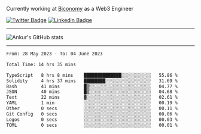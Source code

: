Currently working at [Biconomy](https://biconomy.io/) as a Web3 Engineer

 [![Twitter Badge](https://img.shields.io/badge/-@ankurdubey521-1ca0f1?style=flat-square&labelColor=1ca0f1&logo=twitter&logoColor=white&link=https://twitter.com/ankurdubey521)](https://twitter.com/ankurdubey521) [![Linkedin Badge](https://img.shields.io/badge/-ankurdubey521-blue?style=flat-square&logo=Linkedin&logoColor=white&link=https://www.linkedin.com/in/ankurdubey521/)](https://www.linkedin.com/in/ankurdubey521/)

<hr/>

![Ankur's GitHub stats](https://github-readme-stats.vercel.app/api?username=ankurdubey521&count_private=true&theme=radical)

<hr/>

<!--START_SECTION:waka-->

```txt
From: 28 May 2023 - To: 04 June 2023

Total Time: 14 hrs 35 mins

TypeScript   8 hrs 8 mins    ██████████████░░░░░░░░░░░   55.86 %
Solidity     4 hrs 37 mins   ████████░░░░░░░░░░░░░░░░░   31.69 %
Bash         41 mins         █▒░░░░░░░░░░░░░░░░░░░░░░░   04.77 %
JSON         40 mins         █▒░░░░░░░░░░░░░░░░░░░░░░░   04.68 %
Text         22 mins         ▓░░░░░░░░░░░░░░░░░░░░░░░░   02.61 %
YAML         1 min           ░░░░░░░░░░░░░░░░░░░░░░░░░   00.19 %
Other        0 secs          ░░░░░░░░░░░░░░░░░░░░░░░░░   00.11 %
Git Config   0 secs          ░░░░░░░░░░░░░░░░░░░░░░░░░   00.06 %
Logos        0 secs          ░░░░░░░░░░░░░░░░░░░░░░░░░   00.03 %
TOML         0 secs          ░░░░░░░░░░░░░░░░░░░░░░░░░   00.01 %
```

<!--END_SECTION:waka-->
